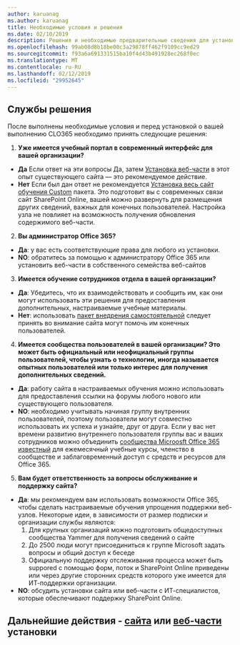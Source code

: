 ```yaml
---
author: karuanag
ms.author: karuanag
title: Необходимые условия и решения
ms.date: 02/10/2019
description: Решения и необходимые предварительные сведения для установки настраиваемого обучения и программы установки
ms.openlocfilehash: 99ab08d8b18be00c3a29878ff462f9109cc9ed29
ms.sourcegitcommit: f93a6a691331515ba10f4d43b491928ec268f0ec
ms.translationtype: MT
ms.contentlocale: ru-RU
ms.lasthandoff: 02/12/2019
ms.locfileid: "29952645"
---
```

## <a name="service-decisions"></a>Службы решения

После выполнены необходимые условия и перед установкой о вашей выполнению CLO365 необходимо принять следующие решения:

1. **Уже имеется учебный портал в современный интерфейс для вашей организации?**

- **Да** Если ответ на эти вопросы Да, затем [Установка веб-части](installwebpart.md) в этот опыт существующего сайта — это рекомендуемое действие.
- **Нет** Если был дан ответ не рекомендуется [Установка весь сайт обучения Custom](installsitepackage.md) пакета.  Это подготовит вы с современных связи сайт SharePoint Online, вашей можно развернуть для размещения других сведений, важных для конечных пользователей.  Настройка узла не повлияет на возможность получения обновления содержимого веб-части. 

2. **Вы администратор Office 365?**

- **Да**: у вас есть соответствующие права для любого из установки.
- **NO**: обратитесь за помощью к администратору Office 365 или установить веб-части в собственного семейства веб-сайтов

3. **Имеется обучение сотрудников отдела в вашей организации?**

- **Да**: Убедитесь, что их взаимодействовать и сообщить им, как они могут использовать эти решения для предоставления дополнительных, настраиваемые учебные материалы.
- **Нет**: использовать [пакет внедрения самостоятельной](driveadoption.md) следует принять во внимание сайта могут помочь им конечных пользователей.

4. **Имеется сообщества пользователей в вашей организации?  Это может быть официальный или неофициальный группы пользователей, чтобы узнать о технологии, иногда называется опытных пользователей или только интерес для получения дополнительных сведений.**

- **Да**: работу сайта в настраиваемых обучения можно использовать для предоставления ссылки на форумы любого нового или существующего пользователя.
- **NO**: необходимо учитывать начиная группу внутренних пользователей, поэтому пользователи могут совместно использовать их успеха и узнайте, друг от друга.  Если у вас нет времени развитию внутреннего пользователя группы вас и ваших сотрудников можно объединить [сообщества Microosft Office 365 известный](https://aka.ms/O365Champions) для ежемесячный учебные курсы, членство в сообществе и заблаговременный доступ с средств и ресурсов для Office 365.

5.  **Вам будет ответственность за вопросы обслуживание и поддержку сайта?**

- **Да**: мы рекомендуем вам использовать возможности Office 365, чтобы сделать настраиваемые обучения упрощения поддержки веб-узлов.  Некоторые идеи, в зависимости от размер подписки и организации службы являются:
    1. Для крупных организаций можно подготовить общедоступных сообщества Yammer для получения сведений о сайте
    2. До 2500 люди могут присоединиться к группе Microsoft задать вопросы и общий доступ к беседе
    3. Официальную поддержку отслеживания процесса может быть suppored с помощью форм, поток и SharePoint Online приведены или через другие сторонних средств которого уже имеется для ИТ-поддержки организации. 
- **NO**: обсудить установки сайта или веб-части с ИТ-специалистов, которые обеспечивают поддержку SharePoint Online.  

## <a name="next-steps---siteinstallsitepackagemd-or-webpartinstallwebpartmd-installation"></a>Дальнейшие действия - [сайта](installsitepackage.md) или [веб-части](installwebpart.md) установки